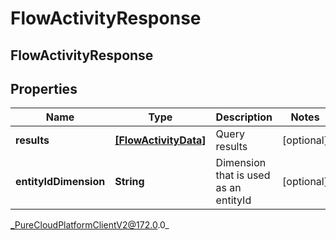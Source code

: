 # FlowActivityResponse

## FlowActivityResponse

## Properties

|Name | Type | Description | Notes|
|------------ | ------------- | ------------- | -------------|
| **results** | [**[FlowActivityData]**]([FlowActivityData]) | Query results | [optional] |
| **entityIdDimension** | **String** | Dimension that is used as an entityId | [optional] |



_PureCloudPlatformClientV2@172.0.0_
